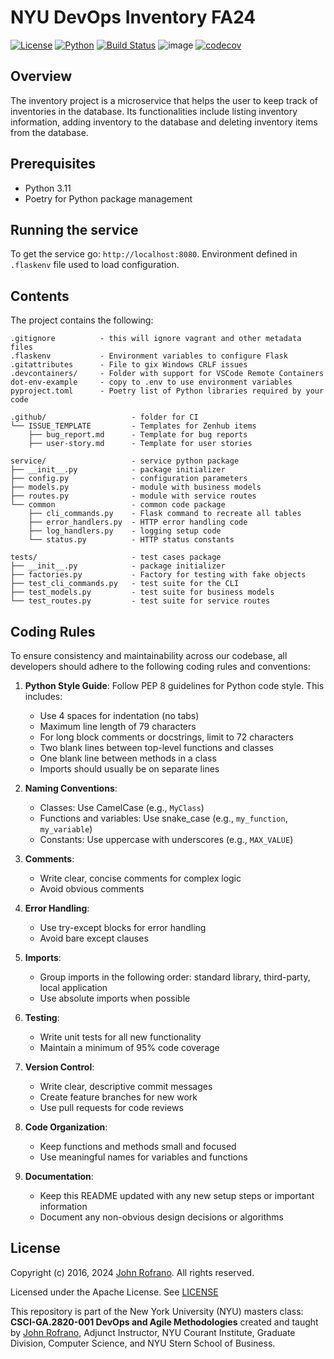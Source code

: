 # NYU DevOps Inventory FA24

[![License](https://img.shields.io/badge/License-Apache_2.0-blue.svg)](https://opensource.org/licenses/Apache-2.0)
[![Python](https://img.shields.io/badge/Language-Python-blue.svg)](https://python.org/)
[![Build Status](https://github.com/CSCI-GA-2820-FA24-003/inventory/actions/workflows/ci.yml/badge.svg)](https://github.com/CSCI-GA-2820-FA24-003/inventory/actions)
![image](https://media.istockphoto.com/id/589106848/vector/isometric-warehouse-manager-or-worker-with-bar-code-scanner-checking.jpg?s=612x612&w=0&k=20&c=rOiV2anxSL2mqDjN1ubXEe-u0DG916v4QPdLT_FfgrU=)
[![codecov](https://codecov.io/github/CSCI-GA-2820-FA24-003/inventory/graph/badge.svg?token=OYYDZUE3PA)](https://codecov.io/github/CSCI-GA-2820-FA24-003/inventory)
## Overview

The inventory project is a microservice that helps the user to keep track of inventories in the database. Its functionalities include listing inventory information, adding inventory to the database and deleting inventory items from the database.

## Prerequisites

- Python 3.11
- Poetry for Python package management
  
## Running the service

To get the service go: `http://localhost:8080`.
Environment defined in `.flaskenv` file used to load configuration.

## Contents

The project contains the following:

```text
.gitignore          - this will ignore vagrant and other metadata files
.flaskenv           - Environment variables to configure Flask
.gitattributes      - File to gix Windows CRLF issues
.devcontainers/     - Folder with support for VSCode Remote Containers
dot-env-example     - copy to .env to use environment variables
pyproject.toml      - Poetry list of Python libraries required by your code

.github/                   - folder for CI
└── ISSUE_TEMPLATE         - Templates for Zenhub items
    ├── bug_report.md      - Template for bug reports
    ├── user-story.md      - Template for user stories

service/                   - service python package
├── __init__.py            - package initializer
├── config.py              - configuration parameters
├── models.py              - module with business models
├── routes.py              - module with service routes
└── common                 - common code package
    ├── cli_commands.py    - Flask command to recreate all tables
    ├── error_handlers.py  - HTTP error handling code
    ├── log_handlers.py    - logging setup code
    └── status.py          - HTTP status constants

tests/                     - test cases package
├── __init__.py            - package initializer
├── factories.py           - Factory for testing with fake objects
├── test_cli_commands.py   - test suite for the CLI
├── test_models.py         - test suite for business models
└── test_routes.py         - test suite for service routes
```

## Coding Rules

To ensure consistency and maintainability across our codebase, all developers should adhere to the following coding rules and conventions:

1. **Python Style Guide**: Follow PEP 8 guidelines for Python code style. This includes:
   - Use 4 spaces for indentation (no tabs)
   - Maximum line length of 79 characters
   - For long block comments or docstrings, limit to 72 characters
   - Two blank lines between top-level functions and classes
   - One blank line between methods in a class
   - Imports should usually be on separate lines

2. **Naming Conventions**:
   - Classes: Use CamelCase (e.g., `MyClass`)
   - Functions and variables: Use snake_case (e.g., `my_function`, `my_variable`)
   - Constants: Use uppercase with underscores (e.g., `MAX_VALUE`)

3. **Comments**:
   - Write clear, concise comments for complex logic
   - Avoid obvious comments

4. **Error Handling**: 
   - Use try-except blocks for error handling
   - Avoid bare except clauses

5. **Imports**: 
   - Group imports in the following order: standard library, third-party, local application
   - Use absolute imports when possible

6. **Testing**:
   - Write unit tests for all new functionality
   - Maintain a minimum of 95% code coverage

7. **Version Control**:
   - Write clear, descriptive commit messages
   - Create feature branches for new work
   - Use pull requests for code reviews

8. **Code Organization**:
   - Keep functions and methods small and focused
   - Use meaningful names for variables and functions

9. **Documentation**:
    - Keep this README updated with any new setup steps or important information
    - Document any non-obvious design decisions or algorithms
   
## License

Copyright (c) 2016, 2024 [John Rofrano](https://www.linkedin.com/in/JohnRofrano/). All rights reserved.

Licensed under the Apache License. See [LICENSE](LICENSE)

This repository is part of the New York University (NYU) masters class: **CSCI-GA.2820-001 DevOps and Agile Methodologies** created and taught by [John Rofrano](https://cs.nyu.edu/~rofrano/), Adjunct Instructor, NYU Courant Institute, Graduate Division, Computer Science, and NYU Stern School of Business.
